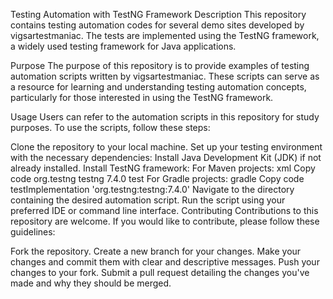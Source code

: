 Testing Automation with TestNG Framework
Description
This repository contains testing automation codes for several demo sites developed by vigsartestmaniac. The tests are implemented using the TestNG framework, a widely used testing framework for Java applications.

Purpose
The purpose of this repository is to provide examples of testing automation scripts written by vigsartestmaniac. These scripts can serve as a resource for learning and understanding testing automation concepts, particularly for those interested in using the TestNG framework.

Usage
Users can refer to the automation scripts in this repository for study purposes. To use the scripts, follow these steps:

Clone the repository to your local machine.
Set up your testing environment with the necessary dependencies:
Install Java Development Kit (JDK) if not already installed.
Install TestNG framework:
For Maven projects:
xml
Copy code
<dependency>
    <groupId>org.testng</groupId>
    <artifactId>testng</artifactId>
    <version>7.4.0</version>
    <scope>test</scope>
</dependency>
For Gradle projects:
gradle
Copy code
testImplementation 'org.testng:testng:7.4.0'
Navigate to the directory containing the desired automation script.
Run the script using your preferred IDE or command line interface.
Contributing
Contributions to this repository are welcome. If you would like to contribute, please follow these guidelines:

Fork the repository.
Create a new branch for your changes.
Make your changes and commit them with clear and descriptive messages.
Push your changes to your fork.
Submit a pull request detailing the changes you've made and why they should be merged.
